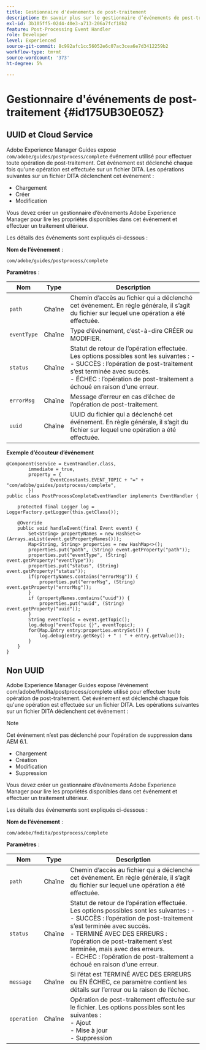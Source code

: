 ```yaml
---
title: Gestionnaire d'événements de post-traitement
description: En savoir plus sur le gestionnaire d’événements de post-traitement
exl-id: 3b105ff5-02d4-40e3-a713-206a7fcf18b2
feature: Post-Processing Event Handler
role: Developer
level: Experienced
source-git-commit: 8c992afc1cc56052e6c07ac3cea6e7d3412259b2
workflow-type: tm+mt
source-wordcount: '373'
ht-degree: 5%

---
```


# Gestionnaire d&#39;événements de post-traitement {#id175UB30E05Z}

## UUID et Cloud Service

Adobe Experience Manager Guides expose `com/adobe/guides/postprocess/complete` événement utilisé pour effectuer toute opération de post-traitement. Cet événement est déclenché chaque fois qu&#39;une opération est effectuée sur un fichier DITA. Les opérations suivantes sur un fichier DITA déclenchent cet événement :

- Chargement
- Créer
- Modification


Vous devez créer un gestionnaire d’événements Adobe Experience Manager pour lire les propriétés disponibles dans cet événement et effectuer un traitement ultérieur.

Les détails des événements sont expliqués ci-dessous :

**Nom de l’événement** :

```
com/adobe/guides/postprocess/complete 
```

**Paramètres** :

| Nom | Type | Description |
|----|----|-----------|
| `path` | Chaîne | Chemin d’accès au fichier qui a déclenché cet événement. En règle générale, il s’agit du fichier sur lequel une opération a été effectuée. |
| `eventType` | Chaîne | Type d’événement, c’est-à-dire CRÉER ou MODIFIER. |
| `status` | Chaîne | Statut de retour de l’opération effectuée. Les options possibles sont les suivantes : - <br>- SUCCÈS : l’opération de post-traitement s’est terminée avec succès. <br>- ÉCHEC : l’opération de post-traitement a échoué en raison d’une erreur. |
| `errorMsg` | Chaîne | Message d’erreur en cas d’échec de l’opération de post-traitement. |
| `uuid` | Chaîne | UUID du fichier qui a déclenché cet événement. En règle générale, il s’agit du fichier sur lequel une opération a été effectuée. |

**Exemple d’écouteur d’événement**


```
@Component(service = EventHandler.class,
        immediate = true,
        property = {
                EventConstants.EVENT_TOPIC + "=" + "com/adobe/guides/postprocess/complete",
        })
public class PostProcessCompleteEventHandler implements EventHandler {

    protected final Logger log = LoggerFactory.getLogger(this.getClass());

    @Override
    public void handleEvent(final Event event) {
        Set<String> propertyNames = new HashSet<>(Arrays.asList(event.getPropertyNames()));
        Map<String, String> properties = new HashMap<>();
        properties.put("path", (String) event.getProperty("path"));
        properties.put("eventType", (String) event.getProperty("eventType"));
        properties.put("status", (String) event.getProperty("status"));
        if(propertyNames.contains("errorMsg")) {
            properties.put("errorMsg", (String) event.getProperty("errorMsg"));
        }
        if (propertyNames.contains("uuid")) {
            properties.put("uuid", (String) event.getProperty("uuid"));
        }
        String eventTopic = event.getTopic();
        log.debug("eventTopic {}", eventTopic);
        for(Map.Entry entry:properties.entrySet()) {
            log.debug(entry.getKey() + " : " + entry.getValue());
        }
    }
}
```

## Non UUID


Adobe Experience Manager Guides expose l’événement com/adobe/fmdita/postprocess/complete utilisé pour effectuer toute opération de post-traitement. Cet événement est déclenché chaque fois qu&#39;une opération est effectuée sur un fichier DITA. Les opérations suivantes sur un fichier DITA déclenchent cet événement :

>[!NOTE]
>
> Cet événement n’est pas déclenché pour l’opération de suppression dans AEM 6.1.

- Chargement
- Création
- Modification
- Suppression

Vous devez créer un gestionnaire d’événements Adobe Experience Manager pour lire les propriétés disponibles dans cet événement et effectuer un traitement ultérieur.

Les détails des événements sont expliqués ci-dessous :

**Nom de l’événement** :

```
com/adobe/fmdita/postprocess/complete 
```

**Paramètres** :

| Nom | Type | Description |
|----|----|-----------|
| `path` | Chaîne | Chemin d’accès au fichier qui a déclenché cet événement. En règle générale, il s’agit du fichier sur lequel une opération a été effectuée. |
| `status` | Chaîne | Statut de retour de l’opération effectuée. Les options possibles sont les suivantes : - <br>- SUCCÈS : l’opération de post-traitement s’est terminée avec succès. <br>- TERMINÉ AVEC DES ERREURS : l’opération de post-traitement s’est terminée, mais avec des erreurs. <br>- ÉCHEC : l’opération de post-traitement a échoué en raison d’une erreur. |
| `message` | Chaîne | Si l’état est TERMINÉ AVEC DES ERREURS ou EN ÉCHEC, ce paramètre contient les détails sur l’erreur ou la raison de l’échec. |
| `operation` | Chaîne | Opération de post-traitement effectuée sur le fichier. Les options possibles sont les suivantes : <br>- Ajout <br>- Mise à jour <br>- Suppression |
